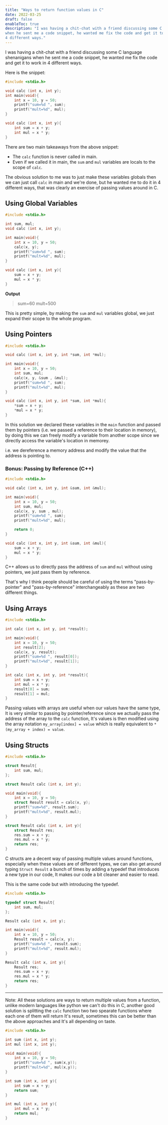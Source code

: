 ```yaml
---
title: "Ways to return function values in C"
date: 2022-03-25
draft: false
enableToc: true
description: "I was having a chit-chat with a friend discussing some C language shenanigans
when he sent me a code snippet, he wanted me fix the code and get it to work in
4 different ways."
---
```


I was having a chit-chat with a friend discussing some C language shenanigans
when he sent me a code snippet, he wanted me fix the code and get it to work in
4 different ways.

Here is the snippet:

```C
#include <stdio.h>

void calc (int x, int y);
int main(void){
	int x = 10, y = 50;
	printf("sum=%d ", sum);
	printf("mult=%d", mul);
}

void calc (int x, int y){
	int sum = x + y;
	int mul = x * y;
}
```

There are two main takeaways from the above snippet:
- The `calc` function is never called in main.
- Even if we called it in main, the `sum` and `mul` variables are locals to the
scope of `calc`.

The obvious solution to me was to just make these variables globals then we can
just call `calc` in main and we're done, but he wanted me to do it in 4
different ways, that was clearly an exercise of passing values around in C.

## Using Global Variables
```c
#include <stdio.h>

int sum, mul;
void calc (int x, int y);

int main(void){
	int x = 10, y = 50;
	calc(x, y);
	printf("sum=%d ", sum);
	printf("mult=%d", mul);
}

void calc (int x, int y){
	sum = x + y;
	mul = x * y;
}
```
**Output**
> sum=60 mult=500

This is pretty simple, by making the `sum` and `mul` variables global, we just
expand their scope to the whole program.

## Using Pointers

```c
#include <stdio.h>

void calc (int x, int y, int *sum, int *mul);

int main(void){
	int x = 10, y = 50;
	int sum, mul;
	calc(x, y, &sum , &mul);
	printf("sum=%d ", sum);
	printf("mult=%d", mul);
}

void calc (int x, int y, int *sum, int *mul){
	*sum = x + y;
	*mul = x * y;
}
```

In this solution we declared these variables in the `main` function and
passed them by pointers (i.e. we passed a reference to their location in
memory), by doing this we can freely modify a variable from another scope since
we directly access the variable's location in memorey. 

i.e. we dereference a memory address and modify the value that the address is
pointing to.

### Bonus: Passing by Reference (C++)

```C++
#include <stdio.h>

void calc (int x, int y, int &sum, int &mul);

int main(void){
	int x = 10, y = 50;
	int sum, mul;
	calc(x, y, sum , mul);
	printf("sum=%d ", sum);
	printf("mult=%d", mul);

	return 0;
}

void calc (int x, int y, int &sum, int &mul){
	sum = x + y;
	mul = x * y;
}
```

C++ allows us to directly pass the address of `sum` and `mul` without using
pointers, we just pass them by reference. 

That's why I think people should be careful of using the terms "pass-by-pointer"
and "pass-by-reference" interchangeably as these are two different things.

## Using Arrays

```C
#include <stdio.h>

int calc (int x, int y, int *result);

int main(void){
	int x = 10, y = 50;
	int result[2];
	calc(x, y, result);
	printf("sum=%d ", result[0]);
	printf("mult=%d", result[1]);
}

int calc (int x, int y, int *result){
	int sum = x + y;
	int mul = x * y;
	result[0] = sum;
	result[1] = mul;
}
```

Passing values with arrays are useful when our values have the same type, It is
very similar to passing by pointer/reference since we actually pass the address
of the array to the `calc` function, It's values is then modified using the
array notation `my_array[index] = value` which is really equivalent to
`*(my_array + index) = value`.

## Using Structs

```C
#include <stdio.h>

struct Result{
	int sum, mul;
};

struct Result calc (int x, int y);

void main(void){
	int x = 10, y = 50;
	struct Result result = calc(x, y);
	printf("sum=%d", result.sum);
	printf("mult=%d", result.mul);
}

struct Result calc (int x, int y){
	struct Result res;
	res.sum = x + y;
	res.mul = x * y;
	return res;
}
```

C structs are a decent way of passing multiple values around functions,
especially when these values are of different types, we can also get around
typing `Struct Result` a bunch of times by adding a typedef that introduces a new
type in our code, It makes our code a bit cleaner and easier to read.

This is the same code but with introducing the typedef.
```C
#include <stdio.h>

typedef struct Result{
	int sum, mul;
};

Result calc (int x, int y);

int main(void){
	int x = 10, y = 50;
	Result result = calc(x, y);
	printf("sum=%d ", result.sum);
	printf("mult=%d", result.mul);
}

Result calc (int x, int y){
	Result res;
	res.sum = x + y;
	res.mul = x * y;
	return res;
}
```
---

Note: All these solutions are ways to return multiple values from a function, unlike modern languages like python we can't do this in C, another good solution is splitting the `calc` function two two spearate functions where each one of them will return It's result, sometimes this can be better than the above approaches and It's all depending on taste.

```C
#include <stdio.h>

int sum (int x, int y);
int mul (int x, int y);

void main(void){
	int x = 10, y = 50;
	printf("sum=%d ", sum(x,y));
	printf("mult=%d", mul(x,y));
}

int sum (int x, int y){
	int sum = x + y;
	return sum;
}

int mul (int x, int y){
	int mul = x * y;
	return mul;
}
```

